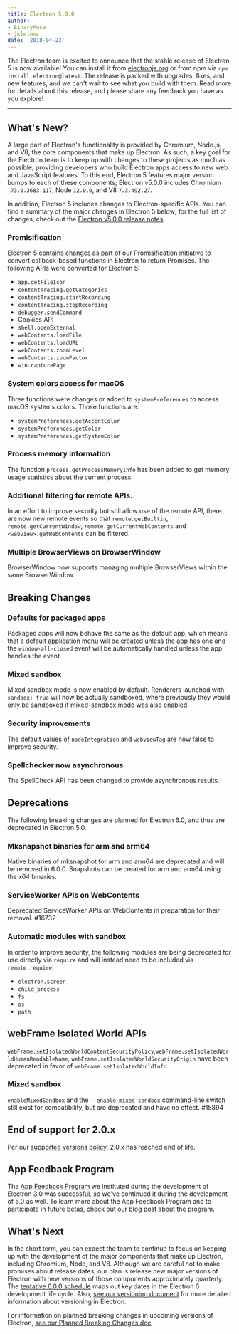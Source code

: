 ```yaml
---
title: Electron 5.0.0
author:
- BinaryMuse
- jkleinsc
date: '2018-04-23'
---
```


The Electron team is excited to announce that the stable release of Electron 5 is now available! You can install it from [electronjs.org](https://electronjs.org/) or from npm via `npm install electron@latest`. The release is packed with upgrades, fixes, and new features, and we can't wait to see what you build with them. Read more for details about this release, and please share any feedback you have as you explore!

---

## What's New?

A large part of Electron's functionality is provided by Chromium, Node.js, and V8, the core components that make up Electron. As such, a key goal for the Electron team is to keep up with changes to these projects as much as possible, providing developers who build Electron apps access to new web and JavaScript features. To this end, Electron 5 features major version bumps to each of these components; Electron v5.0.0 includes Chromium `'73.0.3683.117`, Node `12.0.0`, and V8 `7.3.492.27`.

In addition, Electron 5 includes changes to Electron-specific APIs. You can find a summary of the major changes in Electron 5 below; for the full list of changes, check out the [Electron v5.0.0 release notes](https://github.com/electron/electron/releases/tag/v5.0.0).

### Promisification

Electron 5 contains changes as part of our [Promisification](https://github.com/electron/electron/blob/master/docs/api/modernization/promisification.md) initiative to convert callback-based functions in Electron to return Promises.  The following APIs were converted for Electron
5:
* `app.getFileIcon`
* `contentTracing.getCategories`
* `contentTracing.startRecording`
* `contentTracing.stopRecording`
* `debugger.sendCommand`
* Cookies API
* `shell.openExternal`
* `webContents.loadFile`
* `webContents.loadURL`
* `webContents.zoomLevel`
* `webContents.zoomFactor`
* `win.capturePage`

### System colors access for macOS

Three functions were changes or added to `systemPreferences` to access macOS systems
colors.  Those functions are:
* `systemPreferences.getAccentColor`
* `systemPreferences.getColor`
* `systemPreferences.getSystemColor`

### Process memory information

The function `process.getProcessMemoryInfo` has been added to get memory usage
statistics about the current process.

### Additional filtering for remote APIs.

In an effort to improve security but still allow use of the remote API, there are now
new remote events so that `remote.getBuiltin`, `remote.getCurrentWindow`, `remote.getCurrentWebContents` and `<webview>.getWebContents` can be filtered.

### Multiple BrowserViews on BrowserWindow

BrowserWindow now supports managing multiple BrowserViews within the same BrowserWindow.

## Breaking Changes

### Defaults for packaged apps

Packaged apps will now behave the same as the default app, which means that a default
application menu will be created unless the app has one and the `window-all-closed`
event will be automatically handled unless the app handles the event.

### Mixed sandbox

Mixed sandbox mode is now enabled by default.  Renderers launched with `sandbox: true`
will now be actually sandboxed, where previously they would only be sandboxed if mixed-sandbox mode was also enabled.

### Security improvements
The default values of `nodeIntegration` and `webviewTag` are now false to improve security.

### Spellchecker now asynchronous

The SpellCheck API has been changed to provide asynchronous results.

## Deprecations

The following breaking changes are planned for Electron 6.0, and thus are deprecated in Electron 5.0.

### Mksnapshot binaries for arm and arm64
Native binaries of mksnapshot for arm and arm64 are deprecated and will be removed in 6.0.0.  Snapshots can be created for arm and arm64 using the x64 binaries.

### ServiceWorker APIs on WebContents
Deprecated ServiceWorker APIs on WebContents in preparation for their removal. #16732

### Automatic modules with sandbox
In order to improve security, the following modules are being deprecated for use directly via `require` and will instead need to be included via `remote.require`:
* `electron.screen`
* `child_process`
* `fs`
* `os`
* `path`

## webFrame Isolated World APIs
`webFrame.setIsolatedWorldContentSecurityPolicy`,`webFrame.setIsolatedWorldHumanReadableName`, `webFrame.setIsolatedWorldSecurityOrigin` have been deprecated in favor of `webFrame.setIsolatedWorldInfo`.

### Mixed sandbox
`enableMixedSandbox` and the `--enable-mixed-sandbox` command-line switch still exist for compatibility, but are deprecated and have no effect. #15894

## End of support for 2.0.x

Per our [supported versions policy](https://electronjs.org/docs/tutorial/support#supported-versions), 2.0.x has reached end of life.


## App Feedback Program

The [App Feedback Program](https://electronjs.org/blog/app-feedback-program) we instituted during the development of Electron 3.0 was successful, so we've continued it during the development of 5.0 as well. To learn more about the App Feedback Program and to participate in future betas, [check out our blog post about the program](https://electronjs.org/blog/app-feedback-program).

## What's Next

In the short term, you can expect the team to continue to focus on keeping up with the development of the major components that make up Electron, including Chromium, Node, and V8. Although we are careful not to make promises about release dates, our plan is release new major versions of Electron with new versions of those components approximately quarterly.  The [tentative 6.0.0 schedule](https://github.com/electron/electron/blob/master/docs/tutorial/electron-timelines.md#600-release-schedule) maps out key dates in the Electron 6 development life cycle. Also, [see our versioning document](https://electronjs.org/docs/tutorial/electron-versioning) for more detailed information about versioning in Electron.

For information on planned breaking changes in upcoming versions of Electron, [see our Planned Breaking Changes doc](https://github.com/electron/electron/blob/master/docs/api/breaking-changes.md).

